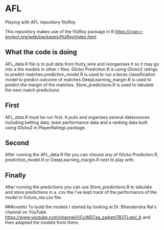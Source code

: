 # AFL
Playing with AFL repository fitzRoy

This repository makes use of the fitzRoy package in R https://cran.r-project.org/web/packages/fitzRoy/index.html

## What the code is doing
AFL_data.R file is to pull data from footy_wire and reorganises it so it may go into a the models in other r files:
Glicko Prediction.R is using Glicko2 ratings to predict matches
prediction_model.R is used to run a keras classification model to predict outcome of matches
DeepLearning_margin.R is used to predict the margin of the matches.
Store_predictions.R is used to tabulate the next match predictions.

## First
AFL_data.R must be run first. It pulls and organises several datasources including betting data, team performance data and a ranking data built using Glicko2 in PlayerRatings package.

## Second
After running the AFL_data.R file you can choose any of Glicko Prediction.R, prediction_model.R or DeepLearning_margin.R next to play with. 

## Finally
After running the predictions you can use Store_predictions.R to tabulate and store predictions in a .csv the  I've kept track of the performance of the model in fixture_res.csv file.

###credits
To build the models I started by looking at Dr. Bharatendra Rai's channel on YouTube https://www.youtube.com/channel/UCuWECsa_za4gm7B3TLgeV_A and then adapted the models from there.
